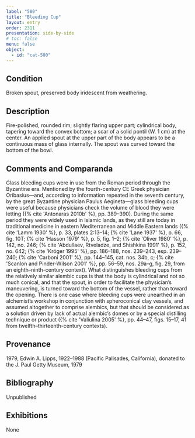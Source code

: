 ```yaml
---
label: "580"
title: "Bleeding Cup"
layout: entry
order: 2311
presentation: side-by-side
# toc: false
menu: false
object:
  - id: "cat-580"
---
```


## Condition

Broken spout, preserved body iridescent from weathering.

## Description

Fire-polished, rounded rim; slightly flaring upper part; cylindrical body, tapering toward the convex bottom; a scar of a solid pontil (W. 1 cm) at the center. An applied spout at the upper part of the body appears to be a continuous mass of glass internally. The spout was curved toward the bottom of the bowl.

## Comments and Comparanda

Glass bleeding cups were in use from the Roman period through the Byzantine era. Mentioned by the fourth-century CE Greek physician Oribasius—and, according to information repeated in the seventh century, by the great Byzantine physician Paulus Aegineta—glass bleeding cups were useful because physicians check the volume of blood they were letting ({% cite 'Antonaras 2010b' %}, pp. 389–390). During the same period they were widely used in Islamic lands, as they still are today in traditional medicine in eastern Mediterranean and Middle Eastern lands ({% cite 'Lamm 1930' %}, p. 33, plates 2:13–14; {% cite 'Lane 1937' %}, p. 66, fig. 10T; {% cite 'Hasson 1979' %}, p. 5, fig. 1–2; {% cite 'Oliver 1980' %}, p. 142, no. 246; {% cite 'Abdullaev, Rtveladze, and Shishkina 1991' %}, p. 152, no. 642; {% cite 'Kröger 1995' %}, pp. 186–188, nos. 239–243, esp. 239–240; {% cite 'Carboni 2001' %}, pp. 144–145, cat. nos. 34b, c; {% cite 'Scanlon and Pinder-Wilson 2001' %}, pp. 56–59, nos. 29a–g, fig. 29, from an eighth–ninth-century context). What distinguishes bleeding cups from the relatively similar alembic cups is that the body is cylindrical and not so much conical, and that the spout, in order to facilitate the physician’s maneuvering, is turned toward the bottom of the vessel, rather than toward the opening. There is one case where bleeding cups were unearthed in an alchemist’s workshop in conjunction with spheroconical clay vessels, and assumed altogether to comprise alembics, but that should be considered as a solution driven by lack of actual alembic’s domes or by a special distilling technique or product ({% cite 'Valiulina 2005' %}, pp. 44–47, figs. 15–17, 41 from twelfth–thirteenth-century contexts).

## Provenance

1979, Edwin A. Lipps, 1922–1988 (Pacific Palisades, California), donated to the J. Paul Getty Museum, 1979

## Bibliography

Unpublished

## Exhibitions

None